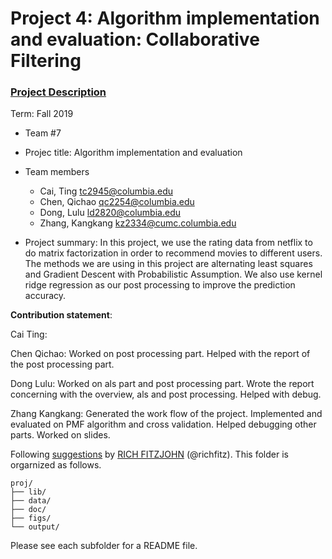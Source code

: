 # Project 4: Algorithm implementation and evaluation: Collaborative Filtering

### [Project Description](doc/project4_desc.md)

Term: Fall 2019

+ Team #7 
+ Projec title: Algorithm implementation and evaluation
+ Team members
	+ Cai, Ting tc2945@columbia.edu
	+ Chen, Qichao qc2254@columbia.edu
	+ Dong, Lulu ld2820@columbia.edu
	+ Zhang, Kangkang kz2334@cumc.columbia.edu
	
+ Project summary: In this project, we use the rating data from netflix to do matrix factorization in order to recommend movies to different users. The methods we are using in this project are alternating least squares and Gradient Descent with Probabilistic Assumption. We also use kernel ridge regression as our post processing to improve the prediction accuracy.

**Contribution statement**: 

Cai Ting: 

Chen Qichao: Worked on post processing part. Helped with the report of the post processing part.

Dong Lulu: Worked on als part and post processing part. Wrote the report concerning with the overview, als and post processing. Helped with debug.

Zhang Kangkang: Generated the work flow of the project. Implemented and evaluated on PMF algorithm and cross validation. Helped debugging other parts. Worked on slides. 


Following [suggestions](http://nicercode.github.io/blog/2013-04-05-projects/) by [RICH FITZJOHN](http://nicercode.github.io/about/#Team) (@richfitz). This folder is orgarnized as follows.

```
proj/
├── lib/
├── data/
├── doc/
├── figs/
└── output/
```

Please see each subfolder for a README file.
